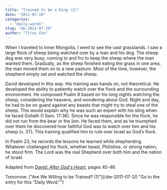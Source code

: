```yaml
---
title: "Trained to be a King (2)"
date: "2011-07-19"
categories: 
  - "daily-words"
slug: "dw-2011-07-19"
author: "Titus Chu"
---
```


When I traveled to Inner Mongolia, I went to see the vast grasslands. I saw a large flock of sheep being watched over by a man and his dog. The sheep dog was very busy, running to and fro to keep the sheep where the man wanted them. Gradually, as the sheep finished eating the grass in one area, the man moved them on to a new pasture. Most of the time, however, the shepherd simply sat and watched the sheep.

David developed in this way. His training was hands on, not theoretical. He developed the ability to patiently watch over the flock and the surrounding environment. He composed Psalm 8 based on his long nights watching the sheep, considering the heavens, and wondering about God. Night and day, he had to be on guard against any beasts that might try to steal one of the sheep. This would explain why he was such an expert with his sling when he faced Goliath (1 Sam. 17:36). Since he was responsible for the flock, he did not run from the bear or the lion. He faced them, and as he triumphed over them he discovered how faithful God was to watch over him and his sheep (v. 37). This training qualified him to rule over Israel as God’s flock.

In Psalm 23, he records the lessons he learned while shepherding. Whatever challenged his flock, whether beast, Philistine, or strong nation, he stood firm. The Lord was the real Shepherd over both him and the nation of Israel.

Adapted from _[David: After God's Heart,](/book-david "Go to the listing for this book.")_ pages 45-46.

Tomorrow: ["Are We Willing to be Trained? (1)"](/dw-2011-07-20 "Go to the entry for this "Daily Word."")
